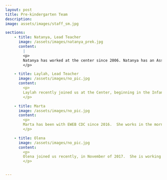 ```yaml
---
layout: post
title: Pre-kindergarten Team
description: 
image: assets/images/staff_sm.jpg

sections:
    - title: Natanya, Lead Teacher
      image: /assets/images/natanya_prek.jpg
      content:
        |
        <p>
        Natanya has worked at the center since 2006. Natanya has an Associate of Arts Degree in Early Childhood Education. She lives with her mother and two cats. Natanya spends most of her spare time reading or with her three close friends and three god-daughters, Lizzie, Josie, and Sophie.
        </p>

    - title: Laylah, Lead Teacher
      image: /assets/images/no_pic.jpg
      content:
        <p>
        Laylah recently joined us at the Center, beginning in the Infant Room and quickly transitioning to Lead Teacher in PreK at the end of August 2017.  Laylah went to school at Lane Community College with a focus in Early Childhood Education, and has over ten years experience working with children of all ages.  Laylah enjoys crafts, do-it-yourself projects and walking her Great Dane Nahlah at the Candlelight Dog Park.
        </p>

    - title: Marta
      image: /assets/images/no_pic.jpg
      content:
        <p>
        Marta has been with EWEB CDC since 2016.  She works in the mornings in our PreK classroom, helps out in every classroom in the afternoons or helps keep our Center clean and tidy.  She has over 14 years experience working with preschool aged children.  She attended Portland State University and has taken numerous classes in Early Childhood Education.  She is bilingual and speaks fluent Spanish. She loves to travel, garden and to relax in her spare time.
        </p>

    - title: Olena
      image: /assets/images/no_pic.jpg
      content:
        <p>
        Olena joined us recently, in November of 2017.  She is working in the afternoons. She has eight years experience working with preschool aged children and another eight years working with deaf and hard of hearing children. 
        </p>


---
```

